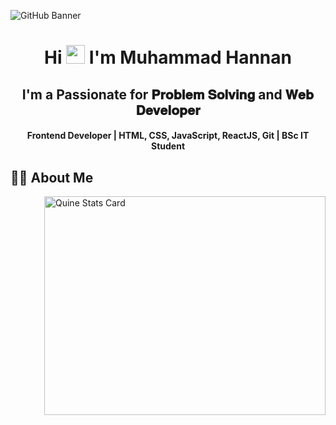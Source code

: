 
![GitHub Banner](https://github.com/hannan680/hannan680/assets/69585294/12cf3068-b763-4cd7-9c44-997fd5935adf)

<h1 align="center">Hi <img src="https://blog.joypixels.com/content/images/2019/06/waving_hand_sign_1024.gif" width="30px"> I'm <b>Muhammad Hannan</b></h1>

<h2 align="center"><b>I'm a Passionate for 𝐏𝐫𝐨𝐛𝐥𝐞𝐦 𝐒𝐨𝐥𝐯𝐢𝐧𝐠 and 𝐖𝐞𝐛 𝐃𝐞𝐯𝐞𝐥𝐨𝐩𝐞𝐫</b></h2>

<h4 align="center"><b>Frontend Developer | HTML, CSS, JavaScript, ReactJS, Git | BSc IT Student</b></h4>

## 🙋‍♂️ About Me
<a><img align="right" src="https://stats.quine.sh/hannan680/github?theme=dark" alt="Quine Stats Card" title="Quine Stats Card" width="450" height="350" /></a> 

<br>
